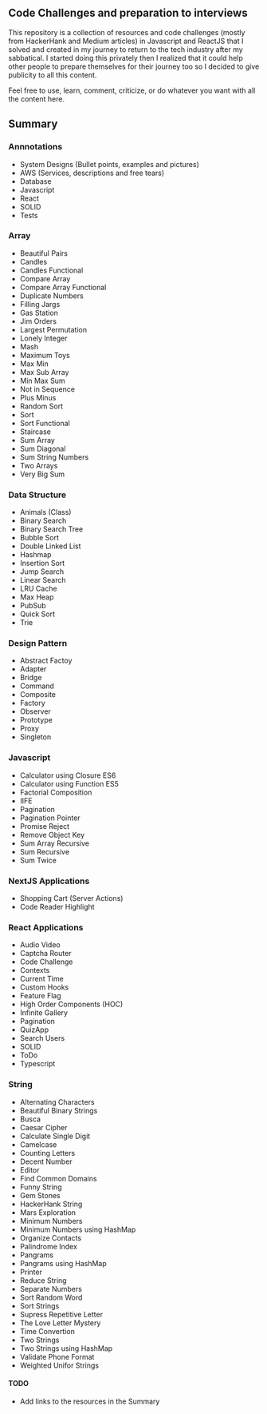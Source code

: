 ## Code Challenges and preparation to interviews

This repository is a collection of resources and code challenges (mostly from HackerHank and Medium articles) in Javascript and ReactJS that I solved and created in my journey to return to the tech industry after my sabbatical. I started doing this privately then I realized that it could help other people to prepare themselves for their journey too so I decided to give publicity to all this content.

Feel free to use, learn, comment, criticize, or do whatever you want with all the content here.

## Summary

### Annnotations

- System Designs (Bullet points, examples and pictures)
- AWS (Services, descriptions and free tears)
- Database
- Javascript
- React
- SOLID
- Tests

### Array

- Beautiful Pairs
- Candles
- Candles Functional
- Compare Array
- Compare Array Functional
- Duplicate Numbers
- Filling Jargs
- Gas Station
- Jim Orders
- Largest Permutation
- Lonely Integer
- Mash
- Maximum Toys
- Max Min
- Max Sub Array
- Min Max Sum
- Not in Sequence
- Plus Minus
- Random Sort
- Sort
- Sort Functional
- Staircase
- Sum Array
- Sum Diagonal
- Sum String Numbers
- Two Arrays
- Very Big Sum

### Data Structure

- Animals (Class)
- Binary Search
- Binary Search Tree
- Bubble Sort
- Double Linked List
- Hashmap
- Insertion Sort
- Jump Search
- Linear Search
- LRU Cache
- Max Heap
- PubSub
- Quick Sort
- Trie

### Design Pattern

- Abstract Factoy
- Adapter
- Bridge
- Command
- Composite
- Factory
- Observer
- Prototype
- Proxy
- Singleton

### Javascript

- Calculator using Closure ES6
- Calculator using Function ES5
- Factorial Composition
- IIFE
- Pagination
- Pagination Pointer
- Promise Reject
- Remove Object Key
- Sum Array Recursive
- Sum Recursive
- Sum Twice

### NextJS Applications
- Shopping Cart (Server Actions)
- Code Reader Highlight

### React Applications

- Audio Video
- Captcha Router
- Code Challenge
- Contexts
- Current Time
- Custom Hooks
- Feature Flag
- High Order Components (HOC)
- Infinite Gallery
- Pagination
- QuizApp
- Search Users
- SOLID
- ToDo
- Typescript

### String

- Alternating Characters
- Beautiful Binary Strings
- Busca
- Caesar Cipher
- Calculate Single Digit
- Camelcase
- Counting Letters
- Decent Number
- Editor
- Find Common Domains
- Funny String
- Gem Stones
- HackerHank String
- Mars Exploration
- Minimum Numbers
- Minimum Numbers using HashMap
- Organize Contacts
- Palindrome Index
- Pangrams
- Pangrams using HashMap
- Printer
- Reduce String
- Separate Numbers
- Sort Random Word
- Sort Strings
- Supress Repetitive Letter
- The Love Letter Mystery
- Time Convertion
- Two Strings
- Two Strings using HashMap
- Validate Phone Format
- Weighted Unifor Strings

#### TODO

- Add links to the resources in the Summary
